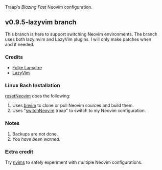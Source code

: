 Traap's *Blazing Fast* Neovim configuration.

## v0.9.5-lazyvim branch
This branch is here to support switching Neovim environments.  The branch uses
both lazy.nvim and LazyVim plugins.  I will only make patches when and if
needed.

### Credits
* [Folke Lamaitre](https://github.com/folke)
* [LazyVim](https://github.com/LazyVim/LazyVim)

### Linux Bash Installation
[resetNeovim](https://github.com/Traap/dotfiles/blob/master/bash/bin/resetNeovim) does the following:
1. Uses [bnvim](https://github.com/Traap/dotfiles/blob/master/bash/bin/bnvim) to clone or pull Neovim sources and build them.
2. Uses "[switchNeovim](https://github.com/Traap/dotfiles/blob/master/bash/bin/switchNeovim) traap" to switch to my Neovim configuration.

### Notes
1. Backups are not done.
2. *You have been warned.*

### Extra credit
Try [nvims](https://github.com/Traap/nvims) to safely experiment with multiple Neovim configurations.
